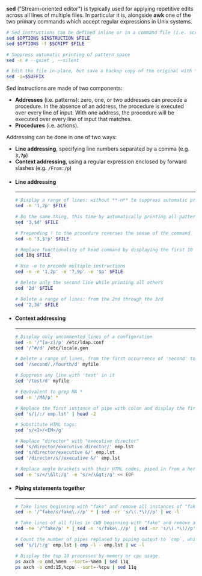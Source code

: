 **sed** ("Stream-oriented editor") is typically used for applying repetitive edits across all lines of multiple files. 
In particular it is, alongside **awk** one of the two primary commands which accept regular expressions in Unix systems. 

```sh
# Sed instructions can be defined inline or in a command file (i.e. script).
sed $OPTIONS $INSTRUCTION $FILE
sed $OPTIONS -f $SCRIPT $FILE
```

```sh
# Suppress automatic printing of pattern space
sed -n # --quiet , --silent

# Edit the file in-place, but save a backup copy of the original with **$SUFFIX** appended to the filename.
sed -i=$SUFFIX
```

Sed instructions are made of two components: 

- **Addresses** (i.e. patterns): zero, one, or two addresses can precede a procedure. In the absence of an address, the procedure is executed over every line of input. With one address, the procedure will be executed over every line of input that matches.
- **Procedures** (i.e. actions).


Addressing can be done in one of two ways:

- **Line addressing**, specifying line numbers separated by a comma (e.g. **`3,7p`**)
- **Context addressing**, using a regular expression enclosed by forward slashes (e.g. `/From:/p`)

<div class="grid cards" markdown>

-   #### Line addressing

    ---

    ```sh
    # Display a range of lines: without **-n** to suppress automatic printing of pattern space, each line will be printed twice
    sed -n '1,2p' $FILE

    # Do the same thing, this time by automatically printing all pattern space but suppressing from the third line on. $ refers to the last line
    sed '3,$d' $FILE

    # Prepending ! to the procedure reverses the sense of the command
    sed -n '3,$!p' $FILE

    # Replace functionality of head command by displaying the first 10 lines, then quitting
    sed 10q $FILE

    # Use -e to precede multiple instructions
    sed -n -e '1,2p' -e '7,9p' -e '$p' $FILE

    # Delete only the second line while printing all others
    sed '2d' $FILE

    # Delete a range of lines: from the 2nd through the 3rd
    sed '2,3d' $FILE
    ```

-   #### Context addressing

    ---

    ```sh title="Context addressing"
    # Display only uncommented lines of a configuration
    sed -n '/^[a-z]/p' /etc/ldap.conf
    sed '/^#/d' /etc/locale.gen

    # Delete a range of lines, from the first occurrence of 'second' to the line with the first occurrence of 'fourth'
    sed '/second/,/fourth/d' myfile

    # Suppress any line with 'test' in it
    sed '/test/d' myfile

    # Equivalent to grep MA *
    sed -n '/MA/p' *

    # Replace the first instance of pipe with colon and display the first two lines.
    sed 's/|/:/ emp.lst' | head -2

    # Substitute HTML tags:
    sed 's/<I>/<EM>/g'

    # Replace "director" with "executive director"
    sed 's/director/executive director/' emp.lst
    sed 's/director/executive &/' emp.lst
    sed '/director/s//executive &/' emp.lst

    # Replace angle brackets with their HTML codes, piped in from a heredoc:
    sed -e 's/</\&lt;/g' -e 's/>/\&gt;/g' << EOF
    ```

-   #### Piping statements together

    ---

    ```sh
    # Take lines beginning with "fake" and remove all instances of "fake.", piping them... remove all parentheses with content and count lines of output (results)
    sed -n '/^fake/s/fake\.//p' * | sed -nr 's/\(.*\)//p' | wc -l

    # Take lines of all files in CWD beginning with "fake" and remove all instances of string "fake." Then remove all parentheses with any content within them and print only the top 10 lines
    sed -ne '/^fake/p' * | sed -n 's/fake\.//p' | sed -nr 's/\(.*\)//p' | sed 11q

    # Count the number of pipes replaced by piping output to `cmp`, which will use the `-l` option to output byte numbers of differing values, then counting the lines of output (YUG:456)
    sed 's/|/:/g' emp.lst | cmp -l - emp.lst | wc -l

    # Display the top 10 processes by memory or cpu usage.
    ps axch -o cmd,%mem --sort=-%mem | sed 11q
    ps axch -o cmd:15,%cpu --sort=-%cpu | sed 11q
    ```

</div>
